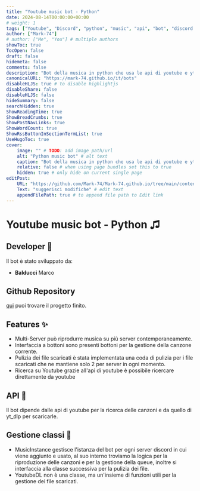 ```yaml
---
title: "Youtube music bot - Python"
date: 2024-08-14T00:00:00+00:00
# weight: 1
tags: ["Youtube", "Discord", "python", "music", "api", "bot", "discord bot"]
author: ["Mark-74"]
# author: ["Me", "You"] # multiple authors
showToc: true
TocOpen: false
draft: false
hidemeta: false
comments: false
description: "Bot della musica in python che usa le api di youtube e yt_dlp"
canonicalURL: "https://mark-74.github.io/it/bots"
disableHLJS: true # to disable highlightjs
disableShare: false
disableHLJS: false
hideSummary: false
searchHidden: true
ShowReadingTime: true
ShowBreadCrumbs: true
ShowPostNavLinks: true
ShowWordCount: true
ShowRssButtonInSectionTermList: true
UseHugoToc: true
cover:
    image: "" # TODO: add image path/url
    alt: "Python music bot" # alt text
    caption: "Bot della musica in python che usa le api di youtube e yt_dlp" # display caption under cover
    relative: false # when using page bundles set this to true
    hidden: true # only hide on current single page
editPost:
    URL: "https://github.com/Mark-74/Mark-74.github.io/tree/main/content/it/bots"
    Text: "suggerisci modifiche" # edit text
    appendFilePath: true # to append file path to Edit link
---
```

# Youtube music bot - Python ♫

## Developer 🤖
Il bot è stato sviluppato da:

- **Balducci** Marco

## Github Repository
[qui](https://github.com/Mark-74/Python_discord_youtube_bot) puoi trovare il progetto finito. 

## Features ✨
- Multi-Server
può riprodurre musica su più server contemporaneamente.
- Interfaccia a bottoni
sono presenti bottoni per la gestione della canzone corrente.
- Pulizia dei file scaricati
è stata implementata una coda di pulizia per i file scaricati che ne mantiene solo 2 per server in ogni momento.
- Ricerca su Youtube
grazie all'api di youtube è possibile ricercare direttamente da youtube

## API 🔗
Il bot dipende dalle api di youtube per la ricerca delle canzoni e da quello di yt_dlp per scaricarle.

## Gestione classi 📜
- MusicInstance
gestisce l'istanza del bot per ogni server discord in cui viene aggiunto e usato, al suo interno troviamo la logica per la riproduzione delle canzoni e per la gestione della queue, inoltre si interfaccia alla classe successiva per la pulizia dei file.
- YoutubeDL
non è una classe, ma un'insieme di funzioni utili per la gestione dei file scaricati.